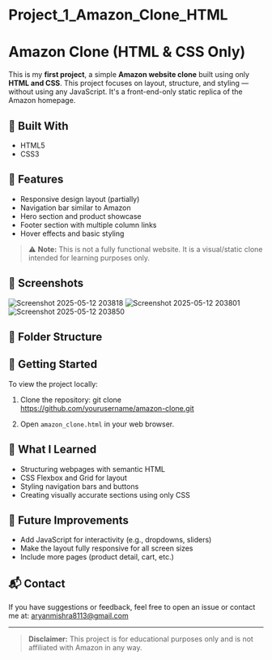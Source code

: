 # Project_1_Amazon_Clone_HTML
# Amazon Clone (HTML & CSS Only)

This is my **first project**, a simple **Amazon website clone** built using only **HTML and CSS**. This project focuses on layout, structure, and styling — without using any JavaScript. It's a front-end-only static replica of the Amazon homepage.

## 🔨 Built With

- HTML5
- CSS3

## 🎯 Features

- Responsive design layout (partially)
- Navigation bar similar to Amazon
- Hero section and product showcase
- Footer section with multiple column links
- Hover effects and basic styling

> ⚠️ **Note:** This is not a fully functional website. It is a visual/static clone intended for learning purposes only.

## 📸 Screenshots
![Screenshot 2025-05-12 203818](https://github.com/user-attachments/assets/3cab3d42-b1a0-45e3-8417-31b0741b2836)
![Screenshot 2025-05-12 203801](https://github.com/user-attachments/assets/16953a6a-8899-4cd4-bfdc-362c56373927)
 ![Screenshot 2025-05-12 203850](https://github.com/user-attachments/assets/6d953a41-decd-4b42-8ed6-425c13d7890a)


## 📁 Folder Structure

## 🚀 Getting Started

To view the project locally:

1. Clone the repository:
   git clone https://github.com/yourusername/amazon-clone.git
   
2. Open `amazon_clone.html` in your web browser.

## 🧠 What I Learned

- Structuring webpages with semantic HTML
- CSS Flexbox and Grid for layout
- Styling navigation bars and buttons
- Creating visually accurate sections using only CSS

## 📌 Future Improvements

- Add JavaScript for interactivity (e.g., dropdowns, sliders)
- Make the layout fully responsive for all screen sizes
- Include more pages (product detail, cart, etc.)

## 📬 Contact

If you have suggestions or feedback, feel free to open an issue or contact me at: 
aryanmishra8113@gmail.com

---

> **Disclaimer:** This project is for educational purposes only and is not affiliated with Amazon in any way.


